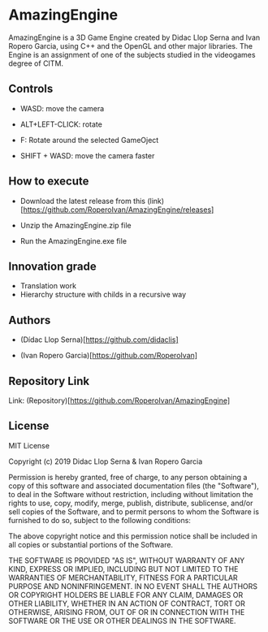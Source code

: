 # AmazingEngine

AmazingEngine is a 3D Game Engine created by Didac Llop Serna and Ivan Ropero Garcia, using C++ and the OpenGL and other major libraries.
The Engine is an assignment of one of the subjects studied in the videogames degree of CITM.

## Controls

- WASD: move the camera

- ALT+LEFT-CLICK: rotate

- F: Rotate around the selected GameOject

- SHIFT + WASD: move the camera faster

## How to execute

- Download the latest release from this (link)[https://github.com/RoperoIvan/AmazingEngine/releases]

- Unzip the AmazingEngine.zip file

- Run the AmazingEngine.exe file

## Innovation grade

- Translation work
- Hierarchy structure with childs in a recursive way

## Authors

- (Dídac Llop Serna)[https://github.com/didaclis]

- (Ivan Ropero Garcia)[https://github.com/RoperoIvan]

## Repository Link

Link: (Repository)[https://github.com/RoperoIvan/AmazingEngine]

## License

MIT License

Copyright (c) 2019 Didac Llop Serna & Ivan Ropero Garcia

Permission is hereby granted, free of charge, to any person obtaining a copy
of this software and associated documentation files (the "Software"), to deal
in the Software without restriction, including without limitation the rights
to use, copy, modify, merge, publish, distribute, sublicense, and/or sell
copies of the Software, and to permit persons to whom the Software is
furnished to do so, subject to the following conditions:

The above copyright notice and this permission notice shall be included in all
copies or substantial portions of the Software.

THE SOFTWARE IS PROVIDED "AS IS", WITHOUT WARRANTY OF ANY KIND, EXPRESS OR
IMPLIED, INCLUDING BUT NOT LIMITED TO THE WARRANTIES OF MERCHANTABILITY,
FITNESS FOR A PARTICULAR PURPOSE AND NONINFRINGEMENT. IN NO EVENT SHALL THE
AUTHORS OR COPYRIGHT HOLDERS BE LIABLE FOR ANY CLAIM, DAMAGES OR OTHER
LIABILITY, WHETHER IN AN ACTION OF CONTRACT, TORT OR OTHERWISE, ARISING FROM,
OUT OF OR IN CONNECTION WITH THE SOFTWARE OR THE USE OR OTHER DEALINGS IN THE
SOFTWARE.

